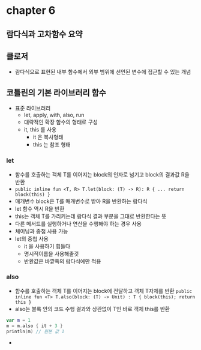 # chapter 6
## 람다식과 고차함수 요약

## 클로저
- 람다식으로 표현된 내부 함수에서 외부 범위에 선언된 변수에 접근할 수 있는 개념
    
## 코틀린의 기본 라이브러리 함수
- 표준 라이브러리
  - let, apply, with, also, run
  - 대략적인 확장 함수의 형태로 구성
  - it, this 를 사용
    - it 은 복사형태
    - this 는 참조 형태
### let
  - 함수를 호출하는 객체 T를 이어지는 block의 인자로 넘기고 block의 결과값 R을 반환
  - `public inline fun <T, R> T.let(block: (T) -> R): R { ... return block(this) }`
  - 매개변수 block은 T를 매개변수로 받아 R을 반환하는 람다식
  - let 함수 역시 R을 반환
  - this는  객체 T를 가리키는데 람다식 결과 부분을 그대로 반환한다는 뜻
  - 다른 메서드를 실행하거나 연산을 수행해야 하는 경우 사용
  - 체이닝과 중첩 사용 가능
- let의 중첩 사용
  - it 을 사용하기 힘들다
  - 명시적이름을 사용해줄것
  - 반환값은 바깥쪽의 람다식에만 적용
  
### also
- 함수를 호출하는 객체 T를 이어지는 block에 전달하고 객체 T자체를 반환
`public inline fun <T> T.also(block: (T) -> Unit) : T { block(this); return this }`
- also는 블록 안의 코드 수행 결과와 상관없이 T인 바로 객체 this를 반환
```kotlin
var m = 1
m = m.also { it + 3 }
println(m) // 원본 값 1
```
- 